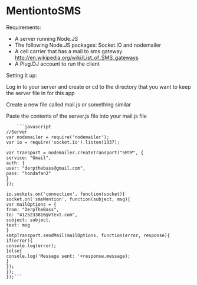 MentiontoSMS
============

Requirements:

- A server running Node.JS
- The following Node.JS packages: Socket.IO and nodemailer
- A cell carrier that has a mail to sms gateway http://en.wikipedia.org/wiki/List_of_SMS_gateways
- A Plug.DJ account to run the client

Setting it up:

Log in to your server and create or cd to the directory that you want to keep the server file in for this app

Create a new file called mail.js or something similar

Paste the contents of the server.js file into your mail.js file
        
        ```javascript
	//Server
	var nodemailer = require('nodemailer');
	var io = require('socket.io').listen(1337);

	var transport = nodemailer.createTransport("SMTP", {
	service: "Gmail",
	auth: {
	user: "derpthebass@gmail.com",
	pass: "hondafan2"
	}
	});

	io.sockets.on('connection', function(socket){
	socket.on('smsMention', function(subject, msg){
	var mailOptions = {
	from: "DerpTheBass",
	to: "4125233816@vtext.com",
	subject: subject,
	text: msg
	}
	smtpTransport.sendMail(mailOptions, function(error, response){
	if(error){
	console.log(error);
	}else{
	console.log('Message sent: '+response.message);
	}
	});
	});
	});```
